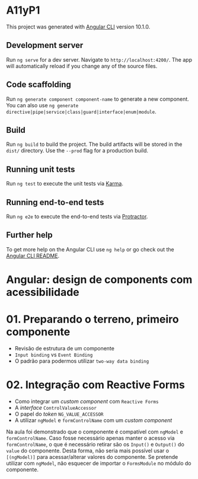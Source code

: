# A11yP1

This project was generated with [Angular CLI](https://github.com/angular/angular-cli) version 10.1.0.

## Development server

Run `ng serve` for a dev server. Navigate to `http://localhost:4200/`. The app will automatically reload if you change any of the source files.

## Code scaffolding

Run `ng generate component component-name` to generate a new component. You can also use `ng generate directive|pipe|service|class|guard|interface|enum|module`.

## Build

Run `ng build` to build the project. The build artifacts will be stored in the `dist/` directory. Use the `--prod` flag for a production build.

## Running unit tests

Run `ng test` to execute the unit tests via [Karma](https://karma-runner.github.io).

## Running end-to-end tests

Run `ng e2e` to execute the end-to-end tests via [Protractor](http://www.protractortest.org/).

## Further help

To get more help on the Angular CLI use `ng help` or go check out the [Angular CLI README](https://github.com/angular/angular-cli/blob/master/README.md).

# Angular: design de components com acessibilidade

# 01. Preparando o terreno, primeiro componente

- Revisão de estrutura de um componente
- `Input binding` vs `Event Binding`
- O padrão para podermos utilizar `two-way data binding`

# 02. Integração com Reactive Forms

- Como integrar um _custom component_ com `Reactive Forms`
- A _interface_ `ControlValueAccessor`
- O papel do _token_ `NG_VALUE_ACCESSOR`
- A utilizar `ngModel` e `formControlName` com um _custom component_

Na aula foi demonstrado que o componente é compatível com `ngModel` e `formControlName`. Caso fosse necessário apenas manter o acesso via `formControlName`, o que é necessário retirar são os `Input()` e `Output()` do `value` do componente. Desta forma, não seria mais possível usar o `[(ngModel)]` para acessar/alterar valores do componente. Se pretende utilizar com `ngModel`, não esquecer de importar o `FormsModule` no módulo do componente.
